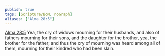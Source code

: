 ```yaml
---
publish: true
tags: [Scripture/BoM, noGraph]
aliases: ["Alma 28:5"]
---
```

[Alma 28:5](https://churchofjesuschrist.org/study/scriptures/bofm/alma/28?lang=eng&id=p5#p5) Yea, the cry of widows mourning for their husbands, and also of fathers mourning for their sons, and the daughter for the brother, yea, the brother for the father; and thus the cry of mourning was heard among all of them, mourning for their kindred who had been slain.
